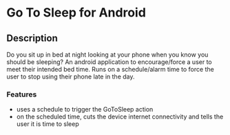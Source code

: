 # Go To Sleep for Android

## Description

Do you sit up in bed at night looking at your phone when you know you should be sleeping?
An android application to encourage/force a user to meet their intended bed time.
Runs on a schedule/alarm time to force the user to stop using their phone late in the day.

### Features

- uses a schedule to trigger the GoToSleep action
- on the scheduled time, cuts the device internet connectivity and tells the user it is time to sleep
